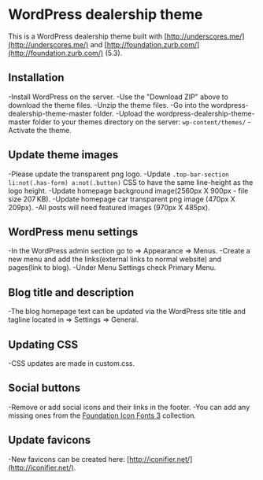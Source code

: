 WordPress dealership theme
===

This is a WordPress dealership theme built with [http://underscores.me/](http://underscores.me/) and [http://foundation.zurb.com/](http://foundation.zurb.com/) (5.3).

## Installation
-Install WordPress on the server.
-Use the "Download ZIP" above to download the theme files.
-Unzip the theme files.
-Go into the wordpress-dealership-theme-master folder.
-Upload the wordpress-dealership-theme-master folder to your themes directory on the server: `wp-content/themes/`
-Activate the theme.

## Update theme images
-Please update the transparent png logo.
-Update `.top-bar-section li:not(.has-form) a:not(.button)` CSS to have the same line-height as the logo height.
-Update homepage background image(2560px X 900px - file size 207 KB).
-Update homepage car transparent png image (470px X 209px).
-All posts will need featured images (970px X 485px).

## WordPress menu settings
-In the WordPress admin section go to => Appearance => Menus.
-Create a new menu and add the links(external links to normal website) and pages(link to blog).
-Under Menu Settings check Primary Menu.

## Blog title and description
-The blog homepage text can be updated via the WordPress site title and tagline located in => Settings => General.

## Updating CSS
-CSS updates are made in custom.css.

## Social buttons
-Remove or add social icons and their links in the footer.
-You can add any missing ones from the [Foundation Icon Fonts 3](http://zurb.com/playground/foundation-icon-fonts-3) collection.

## Update favicons
-New favicons can be created here: [http://iconifier.net/](http://iconifier.net/).